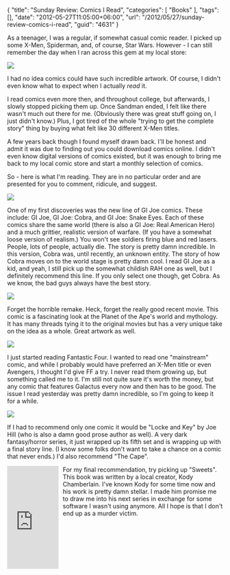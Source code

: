 {
	"title": "Sunday Review: Comics I Read",
	"categories": [
		"Books"
	],
	"tags": [],
	"date": "2012-05-27T11:05:00+06:00",
	"url": "/2012/05/27/sunday-review-comics-i-read",
	"guid": "4631"
}

As a teenager, I was a regular, if somewhat casual comic reader. I picked up some X-Men, Spiderman, and, of course, Star Wars. However - I can still remember the day when I ran across this gem at my local store:

<a href='http://www.comicvine.com/the-sandman-season-of-mists-chapter-6/37-34272/4207-34272-1-sandman-the/105-30794/'><img src='/images/sandman.jpg'></a>

I had no idea comics could have such incredible artwork. Of course, I didn't even know what to expect when I actually <i>read</i> it. 

I read comics even more then, and throughout college, but afterwards, I slowly stopped picking them up. Once Sandman ended, I felt like there wasn't much out there for me. (Obviously there was great stuff going on, I just didn't know.) Plus, I got tired of the whole "trying to get the complete story" thing by buying what felt like 30 different X-Men titles. 

A few years back though I found myself drawn back. I'll be honest and admit it was due to finding out you could download comics online. I didn't even know digital versions of comics existed, but it was enough to bring me back to my local comic store and start a monthly selection of comics.

So - here is what I'm reading. They are in no particular order and are presented for you to comment, ridicule, and suggest.

<img src="http://static.raymondcamden.com/images/GI_Joe_Cobra.jpg" />

One of my first discoveries was the new line of GI Joe comics. These include: GI Joe, GI Joe: Cobra, and GI Joe: Snake Eyes. Each of these comics share the same world (there is also a GI Joe: Real American Hero) and a much grittier, realistic version of warfare. (If you have a somewhat loose version of realism.) You won't see soldiers firing blue and red lasers. People, lots of people, actually die. The story is pretty damn incredible. In this version, Cobra was, until recently, an unknown entity. The story of how Cobra moves on to the world stage is pretty damn cool. I read GI Joe as a kid, and yeah, I still pick up the somewhat childish RAH one as well, but I definitely recommend this line. If you only select one though, get Cobra. As we know, the bad guys always have the best story.

<img src="http://static.raymondcamden.com/images/PlanetOfTheApes.jpg" />

Forget the horrible remake. Heck, forget the really good recent movie. This comic is a fascinating look at the Planet of the Ape's world and mythology. It has many threads tying it to the original movies but has a very unique take on the idea as a whole. Great artwork as well. 

<img src="http://static.raymondcamden.com/images/fantasticfour601_cover.jpg" />

I just started reading Fantastic Four. I wanted to read one "mainstream" comic, and while I probably would have preferred an X-Men title or even Avengers, I thought I'd give FF a try. I never read them growing up, but something called me to it. I'm still not quite sure it's worth the money, but any comic that features Galactus every now and then has to be good. The issue I read yesterday was pretty damn incredible, so I'm going to keep it for a while.

<img src="http://static.raymondcamden.com/images/250px-Joehilllockekey.jpg" />

If I had to recommend only one comic it would be "Locke and Key" by Joe Hill (who is also a damn good prose author as well). A very dark fantasy/horror series, it just wrapped up its fifth set and is wrapping up with a final story line. (I know some folks don't want to take a chance on a comic that never ends.) I'd also recommend "The Cape". 

<iframe src="http://rcm-na.amazon-adsystem.com/e/cm?t=raymondcamden-20&o=1&p=8&l=as1&asins=1607064138&nou=1&ref=qf_sp_asin_til&fc1=000000&IS2=1&lt1=_top&m=amazon&lc1=0000FF&bc1=000000&bg1=FFFFFF&f=ifr" style="width:120px;height:240px;float:left;margin-right:10px" scrolling="no" marginwidth="0" marginheight="0" frameborder="0"></iframe>

For my final recommendation, try picking up "Sweets". This book was written by a local creator, Kody Chamberlain. I've known Kody for some time now and his work is pretty damn stellar. I made him promise me to draw me into his next series in exchange for some software I wasn't using anymore. All I hope is that I don't end up as a murder victim.

<br clear="left">